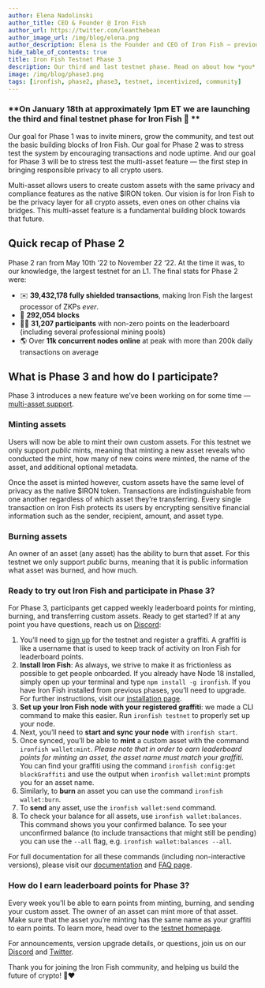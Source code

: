 ```yaml
---
author: Elena Nadolinski
author_title: CEO & Founder @ Iron Fish
author_url: https://twitter.com/leanthebean
author_image_url: /img/blog/elena.png
author_description: Elena is the Founder and CEO of Iron Fish — previously worked at Microsoft and Airbnb. Fell down the cryptocurrency rabbit hole in 2017. Really didn't want her insurance to know she eats pizza.
hide_table_of_contents: true
title: Iron Fish Testnet Phase 3
description: Our third and last testnet phase. Read on about how *you* can participate in Phase 3 today!
image: /img/blog/phase3.png
tags: [ironfish, phase2, phase3, testnet, incentivized, community]
---
```


### **On January 18th at approximately 1pm ET we are launching the third and final testnet phase for Iron Fish 🙌 **

Our goal for Phase 1 was to invite miners, grow the community, and test out the basic building blocks of Iron Fish. Our goal for Phase 2 was to stress test the system by encouraging transactions and node uptime. And our goal for Phase 3 will be to stress test the multi-asset feature — the first step in bringing responsible privacy to all crypto users.

Multi-asset allows users to create custom assets with the same privacy and compliance features as the native $IRON token. Our vision is for Iron Fish to be the privacy layer for all crypto assets, even ones on other chains via bridges. This multi-asset feature is a fundamental building block towards that future.

## Quick recap of Phase 2

Phase 2 ran from May 10th ‘22 to November 22 ‘22. At the time it was, to our knowledge, the largest testnet for an L1. The final stats for Phase 2 were:

- ✉️ **39,432,178 fully shielded transactions**, making Iron Fish the largest processor of ZKPs _ever_.
- 🧱 **292,054 blocks**
- 💁‍♀️ **31,207 participants** with non-zero points on the leaderboard (including several professional mining pools)
- 🌎 Over **11k concurrent nodes online** at peak with more than 200k daily transactions on average

## What is Phase 3 and how do I participate?

Phase 3 introduces a new feature we’ve been working on for some time — [multi-asset support](https://ironfish.network/blog/2023/01/13/multi-asset-phase3).

### Minting assets

Users will now be able to mint their own custom assets. For this testnet we only support _public_ mints, meaning that minting a new asset reveals who conducted the mint, how many of new coins were minted, the name of the asset, and additional optional metadata.

Once the asset is minted however, custom assets have the same level of privacy as the native $IRON token. Transactions are indistinguishable from one another regardless of which asset they’re transferring. Every single transaction on Iron Fish protects its users by encrypting sensitive financial information such as the sender, recipient, amount, and asset type.

### Burning assets

An owner of an asset (any asset) has the ability to burn that asset. For this testnet we only support _public_ burns, meaning that it is public information what asset was burned, and how much.

### Ready to try out Iron Fish and participate in Phase 3?

For Phase 3, participants get capped weekly leaderboard points for minting, burning, and transferring custom assets. Ready to get started? If at any point you have questions, reach us on [Discord](https://discord.gg/uCWctApGYN):

1. You’ll need to [sign up](https://testnet.ironfish.network/about) for the testnet and register a graffiti. A graffiti is like a username that is used to keep track of activity on Iron Fish for leaderboard points.
2. **Install Iron Fish**: As always, we strive to make it as frictionless as possible to get people onboarded. If you already have Node 18 installed, simply open up your terminal and type `npm install -g ironfish`. If you have Iron Fish installed from previous phases, you’ll need to upgrade. For further instructions, visit our [installation page](https://ironfish.network/docs/onboarding/installation-iron-fish).
3. **Set up your Iron Fish node with your registered graffiti**: we made a CLI command to make this easier. Run `ironfish testnet` to properly set up your node.
4. Next, you’ll need to **start and sync your node** with `ironfish start`.
5. Once synced, you’ll be able to **mint** a custom asset with the command `ironfish wallet:mint`.
   _Please note that in order to earn leaderboard points for minting an asset, the asset name must match your graffiti._ You can find your graffiti using the command `ironfish config:get blockGraffiti` and use the output when `ironfish wallet:mint` prompts you for an asset name.
6. Similarly, to **burn** an asset you can use the command `ironfish wallet:burn`.
7. To **send** any asset, use the `ironfish wallet:send` command.
8. To check your balance for all assets, use `ironfish wallet:balances`. This command shows you your confirmed balance. To see your unconfirmed balance (to include transactions that might still be pending) you can use the `--all` flag, e.g. `ironfish wallet:balances --all`.

For full documentation for all these commands (including non-interactive versions), please visit our [documentation](https://ironfish.network/docs/onboarding/iron-fish-tutorial) and [FAQ page](https://testnet.ironfish.network/faq).

### How do I earn leaderboard points for Phase 3?

Every week you’ll be able to earn points from minting, burning, and sending your custom asset. The owner of an asset can mint more of that asset. Make sure that the asset you’re minting has the same name as your graffiti to earn points. To learn more, head over to the [testnet homepage](https://testnet.ironfish.network/about).

For announcements, version upgrade details, or questions, join us on our [Discord](https://discord.gg/uCWctApGYN) and [Twitter](https://twitter.com/ironfishcrypto).

Thank you for joining the Iron Fish community, and helping us build the future of crypto! 🙏❤️
